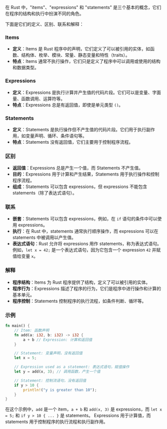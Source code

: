 在 Rust 中，"items"、"expressions" 和 "statements" 是三个基本的概念，它们在程序的结构和执行中扮演不同的角色。

下面是它们的定义、区别、联系和解释：

### Items
- **定义**：Items 是 Rust 程序中的声明，它们定义了可以被引用的实体，如函数、结构体、枚举、模块、常量、静态变量和特性（traits）。
- **特点**：Items 通常不执行操作，它们只是定义了程序中可以调用或使用的结构和数据类型。

### Expressions
- **定义**：Expressions 是执行计算并产生值的代码片段。它们可以是变量、字面量、函数调用、运算符等。
- **特点**：Expressions 总是有返回值，即使是单元类型 `()`。

### Statements
- **定义**：Statements 是执行操作但不产生值的代码片段。它们用于执行副作用，如变量声明、循环、条件语句等。
- **特点**：Statements 没有返回值，它们主要用于控制程序流程。

### 区别
- **返回值**：Expressions 总是产生一个值，而 Statements 不产生值。
- **目的**：Expressions 用于计算和产生结果，Statements 用于执行操作和控制程序流程。
- **组成**：Statements 可以包含 expressions，但 expressions 不能包含 statements（除了表达式语句）。

### 联系
- **嵌套**：Statements 可以包含 expressions，例如，在 `if` 语句的条件中可以使用 expressions。
- **执行**：在 Rust 中，statements 通常执行顺序操作，而 expressions 可以在 statements 中被调用以产生值。
- **表达式语句**：Rust 允许将 expressions 用作 statements，称为表达式语句。
    例如，`let x = 42;` 是一个表达式语句，因为它包含一个 expression `42` 并赋值给变量 `x`。

### 解释
- **程序结构**：Items 为 Rust 程序提供了结构，定义了可以被引用的实体。
- **程序行为**：Expressions 描述了程序的行为，它们是程序中进行操作和计算的基本单元。
- **程序控制**：Statements 控制程序的执行流程，如条件判断、循环等。

### 示例
```rust
fn main() {
    // Item: 函数声明
    fn add(a: i32, b: i32) -> i32 {
        a + b // Expression: 计算和返回值
    }

    // Statement: 变量声明，没有返回值
    let x = 5;

    // Expression used as a statement: 表达式语句，赋值操作
    let y = add(x, 3); // 调用函数，产生一个值

    // Statement: 控制流语句，没有返回值
    if y > 10 {
        println!("y is greater than 10");
    }
}
```

在这个示例中，`add` 是一个 item，`a + b` 和 `add(x, 3)` 是 expressions，而 `let x = 5;` 和 `if y > 10 { ... }` 是 statements。
Expressions 用于计算值，而 statements 用于控制程序的执行流程和执行副作用。
